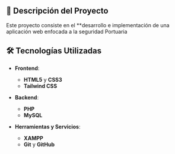 
## 📜 Descripción del Proyecto

Este proyecto consiste en el **desarrollo e implementación de una aplicación web enfocada a la seguridad Portuaria



## 🛠️ Tecnologías Utilizadas

- **Frontend**: 
  - **HTML5** y **CSS3** 
  - **Tailwind CSS**
  
- **Backend**:
  - **PHP**
  - **MySQL** 

- **Herramientas y Servicios**:
  - **XAMPP**
  - **Git** y **GitHub**
